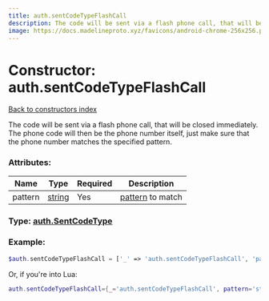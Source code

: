 ```yaml
---
title: auth.sentCodeTypeFlashCall
description: The code will be sent via a flash phone call, that will be closed immediately. The phone code will then be the phone number itself, just make sure that the phone number matches the specified pattern.
image: https://docs.madelineproto.xyz/favicons/android-chrome-256x256.png
---
```

# Constructor: auth.sentCodeTypeFlashCall  
[Back to constructors index](index.md)



The code will be sent via a flash phone call, that will be closed immediately. The phone code will then be the phone number itself, just make sure that the phone number matches the specified pattern.

### Attributes:

| Name     |    Type       | Required | Description |
|----------|---------------|----------|-------------|
|pattern|[string](../types/string.md) | Yes|[pattern](https://core.telegram.org/api/pattern) to match|



### Type: [auth.SentCodeType](../types/auth.SentCodeType.md)


### Example:

```php
$auth.sentCodeTypeFlashCall = ['_' => 'auth.sentCodeTypeFlashCall', 'pattern' => 'string'];
```  


Or, if you're into Lua:

```lua
auth.sentCodeTypeFlashCall={_='auth.sentCodeTypeFlashCall', pattern='string'}

```


